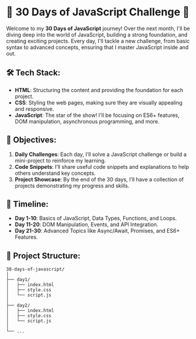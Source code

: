 # 🚀 30 Days of JavaScript Challenge 🚀

Welcome to my **30 Days of JavaScript** journey! Over the next month, I'll be diving deep into the world of JavaScript, building a strong foundation, and creating exciting projects. Every day, I'll tackle a new challenge, from basic syntax to advanced concepts, ensuring that I master JavaScript inside and out.

## 🛠️ Tech Stack:
- **HTML**: Structuring the content and providing the foundation for each project.
- **CSS**: Styling the web pages, making sure they are visually appealing and responsive.
- **JavaScript**: The star of the show! I'll be focusing on ES6+ features, DOM manipulation, asynchronous programming, and more.

## 🎯 Objectives:
1. **Daily Challenges**: Each day, I’ll solve a JavaScript challenge or build a mini-project to reinforce my learning.
2. **Code Snippets**: I’ll share useful code snippets and explanations to help others understand key concepts.
3. **Project Showcase**: By the end of the 30 days, I’ll have a collection of projects demonstrating my progress and skills.

## 📅 Timeline:
- **Day 1-10**: Basics of JavaScript, Data Types, Functions, and Loops.
- **Day 11-20**: DOM Manipulation, Events, and API Integration.
- **Day 21-30**: Advanced Topics like Async/Await, Promises, and ES6+ Features.

## 📂 Project Structure:

```plaintext
30-days-of-javascript/
│
├── day1/
│   ├── index.html
│   ├── style.css
│   └── script.js
│
├── day2/
│   ├── index.html
│   ├── style.css
│   └── script.js
│
└── ...
